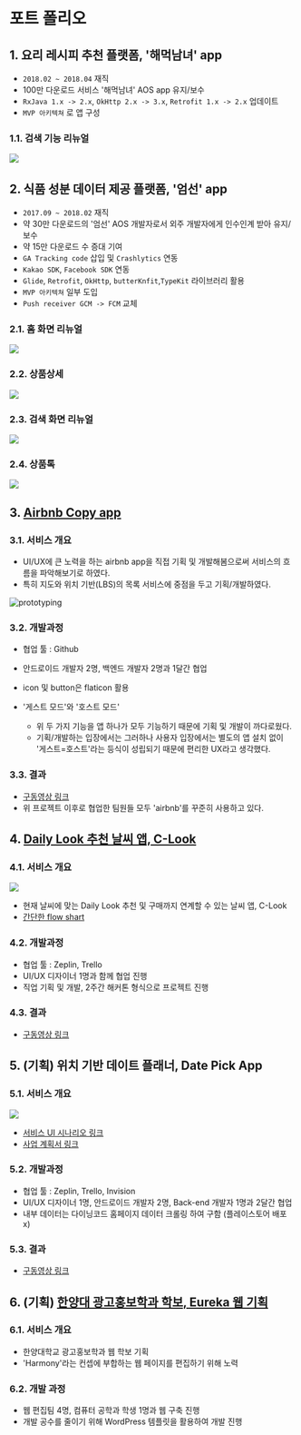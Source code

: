 # 포트 폴리오

## 1. 요리 레시피 추천 플랫폼, '해먹남녀' app

- `2018.02 ~ 2018.04` 재직
- 100만 다운로드 서비스 '해먹남녀' AOS app 유지/보수
- `RxJava 1.x -> 2.x`, `OkHttp 2.x -> 3.x`, `Retrofit 1.x -> 2.x` 업데이트
- `MVP 아키텍쳐` 로 앱 구성



### 1.1. 검색 기능 리뉴얼

![](/Users/JunHee/Downloads/포트폴리오_사진/해먹_홈.png)



## 2. 식품 성분 데이터 제공 플랫폼, '엄선' app

- `2017.09 ~ 2018.02` 재직
- 약 30만 다운로드의 '엄선' AOS 개발자로서 외주 개발자에게 인수인계 받아 유지/보수
- 약 15만 다운로드 수 증대 기여
- `GA Tracking code` 삽입 및 `Crashlytics` 연동
- `Kakao SDK`, `Facebook SDK` 연동
- `Glide`, `Retrofit`, `OkHttp`, `butterKnfit`,`TypeKit` 라이브러리 활용
- `MVP 아키텍쳐` 일부 도입
- `Push receiver GCM -> FCM` 교체



### 2.1. 홈 화면 리뉴얼

![](https://ws2.sinaimg.cn/large/006tKfTcgy1g164nid0snj31jj0s4wni.jpg)



### **2.2. 상품상세**

![](https://ws1.sinaimg.cn/large/006tKfTcgy1g164nlot4oj31jj0rpn3w.jpg)



### 2.3. 검색 화면 리뉴얼

![](https://ws2.sinaimg.cn/large/006tKfTcgy1g164njmhiyj31ix0rftfd.jpg)



### 2.4. 상품톡 

![](/Users/JunHee/Downloads/포트폴리오_사진/엄선_상품톡.png)



## 3. [Airbnb Copy app](https://github.com/jhlee910609/Airbnb)

### 3.1. 서비스 개요

- UI/UX에 큰 노력을 하는 airbnb app을 직접 기획 및 개발해봄으로써 서비스의 흐름을 파악해보기로 하였다. 
- 특히 지도와 위치 기반(LBS)의 목록 서비스에 중점을 두고 기획/개발하였다.

![prototyping](https://ws3.sinaimg.cn/large/006tNbRwgy1fw1ubwr37cj31kw14c4ai.jpg)

### 3.2. 개발과정

- 협업 툴 : Github
- 안드로이드 개발자 2명, 백엔드 개발자 2명과 1달간 협업

- icon 및 button은 flaticon 활용
- '게스트 모드'와 '호스트 모드'
  - 위 두 가지 기능을 앱 하나가 모두 기능하기 때문에 기획 및 개발이 까다로웠다.
  - 기획/개발하는 입장에서는 그러하나 사용자 입장에서는 별도의 앱 설치 없이 '게스트=호스트'라는 등식이 성립되기 때문에 편리한 UX라고 생각했다.

  

### 3.3. 결과

- [구동영상 링크](https://www.youtube.com/watch?v=2XVoROcGZWc)
- 위 프로젝트 이후로 협업한 팀원들 모두 'airbnb'를 꾸준히 사용하고 있다.



## 4. **[Daily Look 추천 날씨 앱, C-Look](https://github.com/jhlee910609/android_app_CLOOK)**

### 4.1. 서비스 개요

![](https://camo.githubusercontent.com/f5c76f27b435b86712aab8b59fb956962858d01e/68747470733a2f2f7773342e73696e61696d672e636e2f6c617267652f303036744b66546367793166696e347734613077306a3330623430386777656e2e6a7067)

- 현재 날씨에 맞는 Daily Look 추천 및 구매까지 연계할 수 있는 날씨 앱, C-Look
- [간단한 flow shart](https://www.slideshare.net/jhlee0609/clook-application-flow-chart/1)



### 4.2. 개발과정

- 협업 툴 : Zeplin, Trello
- UI/UX 디자이너 1명과 함께 협업 진행
- 직업 기획 및 개발, 2주간 해커톤 형식으로 프로젝트 진행



### 4.3. 결과

- [구동영상 링크](https://www.youtube.com/watch?v=N0Khy7a2ZZQ)

  

## 5. (기획) 위치 기반 데이트 플래너, Date Pick App

### 5.1. 서비스 개요

![](https://ws4.sinaimg.cn/large/006tNbRwgy1fvliphexdwj30ih0q4nam.jpg)

- [서비스 UI 시나리오 링크](https://www.slideshare.net/jhlee0609/date-pick-ui)
- [사업 계획서 링크](https://www.slideshare.net/jhlee0609/date-pick)



### 5.2. 개발과정

- 협업 툴 : Zeplin, Trello, Invision
- UI/UX 디자이너 1명, 안드로이드 개발자 2명, Back-end 개발자 1명과 2달간 협업
- 내부 데이터는 다이닝코드 홈페이지 데이터 크롤링 하여 구함 (플레이스토어 배포 x)



### 5.3. 결과

- [구동영상 링크](https://www.youtube.com/watch?v=SYITRRx7P1A&feature=youtu.be)

  

## 6. (기획) [한양대 광고홍보학과 학보, Eureka 웹 기획](http://hyueureka.cafe24.com/2016/index.html)

### 6.1. 서비스 개요

- 한양대학교 광고홍보학과 웹 학보 기획
- 'Harmony'라는 컨셉에 부합하는 웹 페이지를 편집하기 위해 노력



### 6.2. 개발 과정

- 웹 편집팀 4명, 컴퓨터 공학과 학생 1명과 웹 구축 진행
- 개발 공수를 줄이기 위해 WordPress 템플릿을 활용하여 개발 진행
